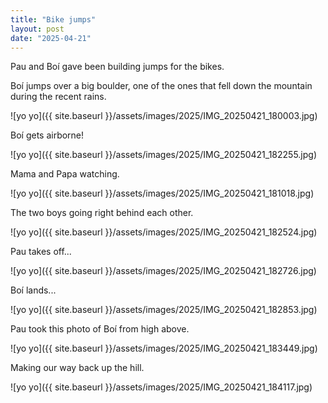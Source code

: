 ```yaml
---
title: "Bike jumps"
layout: post
date: "2025-04-21"
---
```


Pau and Boí gave been building jumps for the bikes.

Boí jumps over a big boulder, one of the ones that fell down the mountain during the recent rains.

![yo yo]({{ site.baseurl }}/assets/images/2025/IMG_20250421_180003.jpg)

Boí gets airborne!

![yo yo]({{ site.baseurl }}/assets/images/2025/IMG_20250421_182255.jpg)

Mama and Papa watching.

![yo yo]({{ site.baseurl }}/assets/images/2025/IMG_20250421_181018.jpg)

The two boys going right behind each other.

![yo yo]({{ site.baseurl }}/assets/images/2025/IMG_20250421_182524.jpg)

Pau takes off...

![yo yo]({{ site.baseurl }}/assets/images/2025/IMG_20250421_182726.jpg)

Boí lands...

![yo yo]({{ site.baseurl }}/assets/images/2025/IMG_20250421_182853.jpg)

Pau took this photo of Boí from high above.

![yo yo]({{ site.baseurl }}/assets/images/2025/IMG_20250421_183449.jpg)

Making our way back up the hill.

![yo yo]({{ site.baseurl }}/assets/images/2025/IMG_20250421_184117.jpg)
